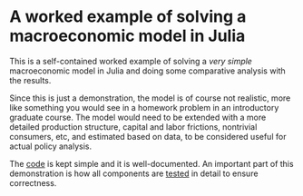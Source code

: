 # A worked example of solving a macroeconomic model in Julia

This is a self-contained worked example of solving a *very simple* macroeconomic model in Julia and doing some comparative analysis with the results.

Since this is just a demonstration, the model is of course not realistic, more like something you would see in a homework problem in an introductory graduate course. The model would need to be extended with a more detailed production structure, capital and labor frictions, nontrivial consumers, etc, and estimated based on data, to be considered useful for actual policy analysis.

The [code](https://github.com/tpapp/NumericalExample.jl/blob/master/src/NumericalExample.jl) is kept simple and it is well-documented. An important part of this demonstration is how all components are [tested](https://github.com/tpapp/NumericalExample.jl/blob/master/test/runtests.jl) in detail to ensure correctness.
